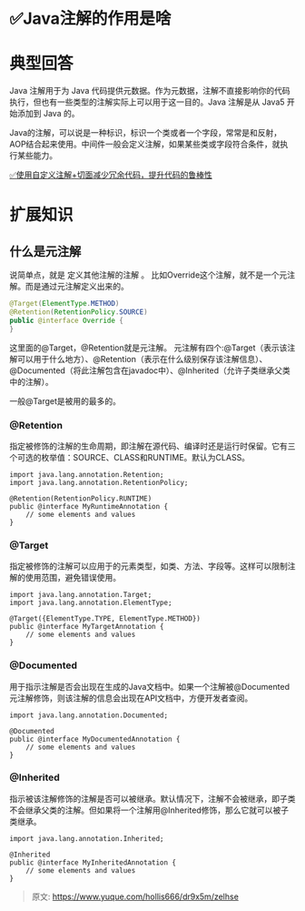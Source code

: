 # ✅Java注解的作用是啥


# 典型回答
Java 注解用于为 Java 代码提供元数据。作为元数据，注解不直接影响你的代码执行，但也有一些类型的注解实际上可以用于这一目的。Java 注解是从 Java5 开始添加到 Java 的。

Java的注解，可以说是一种标识，标识一个类或者一个字段，常常是和反射，AOP结合起来使用。中间件一般会定义注解，如果某些类或字段符合条件，就执行某些能力。

[✅使用自定义注解+切面减少冗余代码，提升代码的鲁棒性](https://www.yuque.com/hollis666/dr9x5m/kfu24zmltkpx2bd3?view=doc_embed)

# 扩展知识

## 什么是元注解
说简单点，就是 定义其他注解的注解 。
比如Override这个注解，就不是一个元注解。而是通过元注解定义出来的。
```java
@Target(ElementType.METHOD)
@Retention(RetentionPolicy.SOURCE)
public @interface Override {
}
```
这里面的@Target，@Retention就是元注解。
元注解有四个:@Target（表示该注解可以用于什么地方）、@Retention（表示在什么级别保存该注解信息）、@Documented（将此注解包含在javadoc中）、@Inherited（允许子类继承父类中的注解）。

一般@Target是被用的最多的。

### @Retention

指定被修饰的注解的生命周期，即注解在源代码、编译时还是运行时保留。它有三个可选的枚举值：SOURCE、CLASS和RUNTIME。默认为CLASS。

```
import java.lang.annotation.Retention;
import java.lang.annotation.RetentionPolicy;

@Retention(RetentionPolicy.RUNTIME)
public @interface MyRuntimeAnnotation {
    // some elements and values
}

```


### @Target
指定被修饰的注解可以应用于的元素类型，如类、方法、字段等。这样可以限制注解的使用范围，避免错误使用。

```
import java.lang.annotation.Target;
import java.lang.annotation.ElementType;

@Target({ElementType.TYPE, ElementType.METHOD})
public @interface MyTargetAnnotation {
    // some elements and values
}

```


### @Documented

用于指示注解是否会出现在生成的Java文档中。如果一个注解被@Documented元注解修饰，则该注解的信息会出现在API文档中，方便开发者查阅。

```
import java.lang.annotation.Documented;

@Documented
public @interface MyDocumentedAnnotation {
    // some elements and values
}

```


### @Inherited

指示被该注解修饰的注解是否可以被继承。默认情况下，注解不会被继承，即子类不会继承父类的注解。但如果将一个注解用@Inherited修饰，那么它就可以被子类继承。

```
import java.lang.annotation.Inherited;

@Inherited
public @interface MyInheritedAnnotation {
    // some elements and values
}

```



> 原文: <https://www.yuque.com/hollis666/dr9x5m/zelhse>